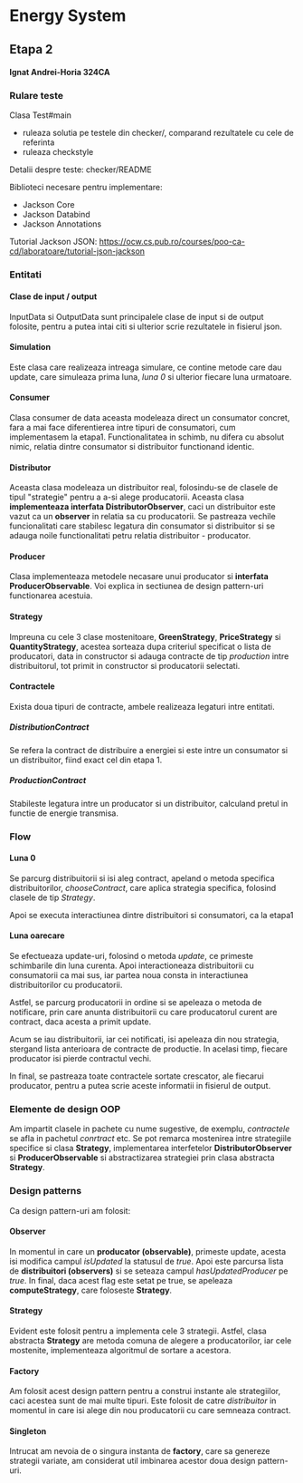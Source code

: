 # Energy System
## Etapa 2

#### Ignat Andrei-Horia 324CA

### Rulare teste

Clasa Test#main
  * ruleaza solutia pe testele din checker/, comparand rezultatele cu cele de referinta
  * ruleaza checkstyle

Detalii despre teste: checker/README

Biblioteci necesare pentru implementare:
* Jackson Core 
* Jackson Databind 
* Jackson Annotations

Tutorial Jackson JSON: 
<https://ocw.cs.pub.ro/courses/poo-ca-cd/laboratoare/tutorial-json-jackson>

### Entitati

#### Clase de input / output

InputData si OutputData sunt principalele clase de input si de output folosite,
pentru a putea intai citi si ulterior scrie rezultatele in fisierul json.

#### Simulation

Este clasa care realizeaza intreaga simulare, ce contine metode care dau update,
care simuleaza prima luna, *luna 0* si ulterior fiecare luna urmatoare.

#### Consumer

Clasa consumer de data aceasta modeleaza direct un consumator concret, fara a mai
face diferentierea intre tipuri de consumatori, cum implementasem la etapa1.
Functionalitatea in schimb, nu difera cu absolut nimic, relatia dintre consumator
si distribuitor functionand identic.

#### Distributor

Aceasta clasa modeleaza un distribuitor real, folosindu-se de clasele de tipul
"strategie" pentru a a-si alege producatorii. Aceasta clasa **implementeaza
interfata DistributorObserver**, caci un distribuitor este vazut ca un **observer**
in relatia sa cu producatorii. Se pastreaza vechile funcionalitati care stabilesc
legatura din consumator si distribuitor si se adauga noile functionalitati petru
relatia distribuitor - producator.

#### Producer

Clasa implementeaza metodele necasare unui producator si **interfata
ProducerObservable**. Voi explica in sectiunea de design pattern-uri functionarea
acestuia.

#### Strategy

Impreuna cu cele 3 clase mostenitoare, **GreenStrategy**, **PriceStrategy** si
**QuantityStrategy**, acestea sorteaza dupa criteriul specificat o lista de
producatori, data in constructor si adauga contracte de tip *production* intre
distribuitorul, tot primit in constructor si producatorii selectati.

#### Contractele

Exista doua tipuri de contracte, ambele realizeaza legaturi intre entitati.

##### DistributionContract

Se refera la contract de distribuire a energiei si este intre un consumator si
un distribuitor, fiind exact cel din etapa 1.

##### ProductionContract

Stabileste legatura intre un producator si un distribuitor, calculand pretul
in functie de energie transmisa.

### Flow

#### Luna 0

Se parcurg distribuitorii si isi aleg contract, apeland o metoda specifica
distribuitorilor, *chooseContract*, care aplica strategia specifica, folosind
clasele de tip *Strategy*.

Apoi se executa interactiunea dintre distribuitori si consumatori, ca la etapa1

#### Luna oarecare

Se efectueaza update-uri, folosind o metoda *update*, ce primeste schimbarile
din luna curenta. Apoi interactioneaza distribuitorii cu consumatorii ca mai sus,
iar partea noua consta in interactiunea distribuitorilor cu producatorii.

Astfel, se parcurg producatorii in ordine si se apeleaza o metoda de notificare,
prin care anunta distribuitorii cu care producatorul curent are contract, daca
acesta a primit update.

Acum se iau distribuitorii, iar cei notificati, isi apeleaza din nou strategia,
stergand lista anterioara de contracte de productie. In acelasi timp, fiecare
producator isi pierde contractul vechi.

In final, se pastreaza toate contractele sortate crescator, ale fiecarui
producator, pentru a putea scrie aceste informatii in fisierul de output.

### Elemente de design OOP

Am impartit clasele in pachete cu nume sugestive, de exemplu, *contractele*
se afla in pachetul *conrtract* etc. Se pot remarca mostenirea intre strategiile
specifice si clasa **Strategy**, implementarea interfetelor **DistributorObserver**
si **ProducerObservable** si abstractizarea strategiei prin clasa abstracta **Strategy**.

### Design patterns

Ca design pattern-uri am folosit:

#### Observer

In momentul in care un **producator (observable)**, primeste update, acesta isi
modifica campul *isUpdated* la statusul de *true*. Apoi este parcursa lista de 
**distribuitori (observers)** si se seteaza campul *hasUpdatedProducer* pe *true*.
In final, daca acest flag este setat pe true, se apeleaza **computeStrategy**,
care foloseste **Strategy**.

#### Strategy

Evident este folosit pentru a implementa cele 3 strategii. Astfel, clasa abstracta
**Strategy** are metoda comuna de alegere a producatorilor, iar cele mostenite,
implementeaza algoritmul de sortare a acestora.

#### Factory

Am folosit acest design pattern pentru a construi instante ale strategiilor, caci
acestea sunt de mai multe tipuri. Este folosit de catre *distribuitor* in momentul
in care isi alege din nou producatorii cu care semneaza contract.

#### Singleton

Intrucat am nevoia de o singura instanta de **factory**, care sa genereze strategii
variate, am considerat util imbinarea acestor doua design pattern-uri.


